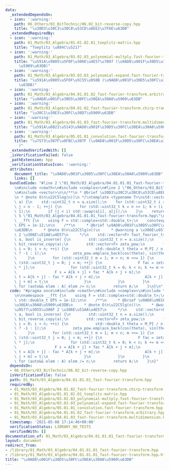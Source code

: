 ```yaml
---
data:
  _extendedDependsOn:
  - icon: ':warning:'
    path: 06_Others/03_BitTechnic/06.02_bit-reverse-copy.hpp
    title: "\u30D3\u30C3\u30C8\u53CD\u8EE2\u7F6E\u63DB"
  _extendedRequiredBy:
  - icon: ':warning:'
    path: 01_Math/03_Algebra/01.01.02.01_toeplitz-matrix.hpp
    title: "Toeplitz \u884C\u5217"
  - icon: ':warning:'
    path: 01_Math/03_Algebra/03.02.03_polynomial-multply.fast-fourier-transform.hpp
    title: "\u591A\u9805\u5F0F\u306E\u4E57\u7B97 (\u9AD8\u901F\u30D5\u30FC\u30EA\u30A8\
      \u5909\u63DB)"
  - icon: ':warning:'
    path: 01_Math/03_Algebra/03.03.03_polynomial-expand.fast-fourier-transform.hpp
    title: "\u591A\u9805\u5F0F\u5C55\u958B (\u9AD8\u901F\u30D5\u30FC\u30EA\u30A8\u5909\
      \u63DB)"
  - icon: ':warning:'
    path: 01_Math/03_Algebra/04.01.01.02_fast-fourier-transform.arbitrary.hpp
    title: "\u9AD8\u901F\u30D5\u30FC\u30EA\u30A8\u5909\u63DB"
  - icon: ':warning:'
    path: 01_Math/03_Algebra/04.01.02_fast-fourier-transform.chirp-transform.hpp
    title: "\u30C1\u30E3\u30FC\u30D7\u5909\u63DB"
  - icon: ':warning:'
    path: 01_Math/03_Algebra/04.01.03_fast-fourier-transform.multidimension.hpp
    title: "\u591A\u6B21\u5143\u9AD8\u901F\u30D5\u30FC\u30EA\u30A8\u5909\u63DB"
  - icon: ':warning:'
    path: 01_Math/03_Algebra/05.01.01_convolution.fast-fourier-transform.hpp
    title: "\u7573\u307F\u8FBC\u307F (\u9AD8\u901F\u30D5\u30FC\u30EA\u30A8\u5909\u63DB\
      )"
  _extendedVerifiedWith: []
  _isVerificationFailed: false
  _pathExtension: hpp
  _verificationStatusIcon: ':warning:'
  attributes:
    document_title: "\u9AD8\u901F\u30D5\u30FC\u30EA\u30A8\u5909\u63DB"
    links: []
  bundledCode: "#line 2 \"01_Math/03_Algebra/04.01.01.01_fast-fourier-transform.hpp\"\
    \n#include <cmath>\n#include <complex>\n#line 2 \"06_Others/03_BitTechnic/06.02_bit-reverse-copy.hpp\"\
    \n#include <vector>\n\n/**\n * @brief \u30D3\u30C3\u30C8\u53CD\u8EE2\u7F6E\u63DB\
    \n * @note O(n\u22C5log(n))\n */\ntemplate <typename T>\nstd::vector<T> bit_reverse_copy(std::vector<T>\
    \ a) {\n    std::uint32_t n = a.size();\n    for (std::uint32_t i = 0, j = 1;\
    \ j < n - 1; ++j) {\n        for (std::uint32_t k = n >> 1; k > (i ^= k); k >>=\
    \ 1);\n        if (j < i) std::swap(a[i], a[j]);\n    }\n    return a;\n}\n#line\
    \ 5 \"01_Math/03_Algebra/04.01.01.01_fast-fourier-transform.hpp\"\n\nnamespace\
    \ __fft {\n    using F = std::complex<std::double_t>;\n    constexpr std::double_t\
    \ EPS = 1e-12;\n\n    /**\n     * @brief \u9AD8\u901F\u30D5\u30FC\u30EA\u30A8\u5909\
    \u63DB\n     * @note O(n\u22C5lg(n))\n     * @warning a \u306E\u9577\u3055\u306F\
    \ 2 \u306E\u51AA\u4E57\n     */\n    std::vector<F> fast_fourier_transform(std::vector<F>\
    \ a, bool is_inverse) {\n        std::uint32_t n = a.size();\n        auto A =\
    \ bit_reverse_copy(a);\n        std::vector<F> zeta_pow;\n        for (std::uint32_t\
    \ i = 0; i < n; ++i) {\n            std::double_t theta = M_PI / n * i * (is_inverse\
    \ ? -1 : 1);\n            zeta_pow.emplace_back(cos(theta), sin(theta));\n   \
    \     }\n        for (std::uint32_t m = 1; m < n; m <<= 1) {\n            for\
    \ (std::uint32_t j = 0; j < m; ++j) {\n                F fac = zeta_pow[n / m\
    \ * j];\n                for (std::uint32_t k = 0; k < n; k += m << 1) {\n   \
    \                 F s = A[k + j] + fac * A[k + j + m];\n                    F\
    \ t = A[k + j] - fac * A[k + j + m];\n                    A[k + j] = s; A[k +\
    \ j + m] = t;\n                }\n            }\n        }\n        if (is_inverse)\
    \ for (auto&& elem : A) elem /= n;\n        return A;\n    }\n}\n"
  code: "#pragma once\n#include <cmath>\n#include <complex>\n#include \"../../06_Others/03_BitTechnic/06.02_bit-reverse-copy.hpp\"\
    \n\nnamespace __fft {\n    using F = std::complex<std::double_t>;\n    constexpr\
    \ std::double_t EPS = 1e-12;\n\n    /**\n     * @brief \u9AD8\u901F\u30D5\u30FC\
    \u30EA\u30A8\u5909\u63DB\n     * @note O(n\u22C5lg(n))\n     * @warning a \u306E\
    \u9577\u3055\u306F 2 \u306E\u51AA\u4E57\n     */\n    std::vector<F> fast_fourier_transform(std::vector<F>\
    \ a, bool is_inverse) {\n        std::uint32_t n = a.size();\n        auto A =\
    \ bit_reverse_copy(a);\n        std::vector<F> zeta_pow;\n        for (std::uint32_t\
    \ i = 0; i < n; ++i) {\n            std::double_t theta = M_PI / n * i * (is_inverse\
    \ ? -1 : 1);\n            zeta_pow.emplace_back(cos(theta), sin(theta));\n   \
    \     }\n        for (std::uint32_t m = 1; m < n; m <<= 1) {\n            for\
    \ (std::uint32_t j = 0; j < m; ++j) {\n                F fac = zeta_pow[n / m\
    \ * j];\n                for (std::uint32_t k = 0; k < n; k += m << 1) {\n   \
    \                 F s = A[k + j] + fac * A[k + j + m];\n                    F\
    \ t = A[k + j] - fac * A[k + j + m];\n                    A[k + j] = s; A[k +\
    \ j + m] = t;\n                }\n            }\n        }\n        if (is_inverse)\
    \ for (auto&& elem : A) elem /= n;\n        return A;\n    }\n}"
  dependsOn:
  - 06_Others/03_BitTechnic/06.02_bit-reverse-copy.hpp
  isVerificationFile: false
  path: 01_Math/03_Algebra/04.01.01.01_fast-fourier-transform.hpp
  requiredBy:
  - 01_Math/03_Algebra/04.01.02_fast-fourier-transform.chirp-transform.hpp
  - 01_Math/03_Algebra/01.01.02.01_toeplitz-matrix.hpp
  - 01_Math/03_Algebra/03.02.03_polynomial-multply.fast-fourier-transform.hpp
  - 01_Math/03_Algebra/03.03.03_polynomial-expand.fast-fourier-transform.hpp
  - 01_Math/03_Algebra/05.01.01_convolution.fast-fourier-transform.hpp
  - 01_Math/03_Algebra/04.01.01.02_fast-fourier-transform.arbitrary.hpp
  - 01_Math/03_Algebra/04.01.03_fast-fourier-transform.multidimension.hpp
  timestamp: '2021-05-08 17:14:46+00:00'
  verificationStatus: LIBRARY_NO_TESTS
  verifiedWith: []
documentation_of: 01_Math/03_Algebra/04.01.01.01_fast-fourier-transform.hpp
layout: document
redirect_from:
- /library/01_Math/03_Algebra/04.01.01.01_fast-fourier-transform.hpp
- /library/01_Math/03_Algebra/04.01.01.01_fast-fourier-transform.hpp.html
title: "\u9AD8\u901F\u30D5\u30FC\u30EA\u30A8\u5909\u63DB"
---
```

